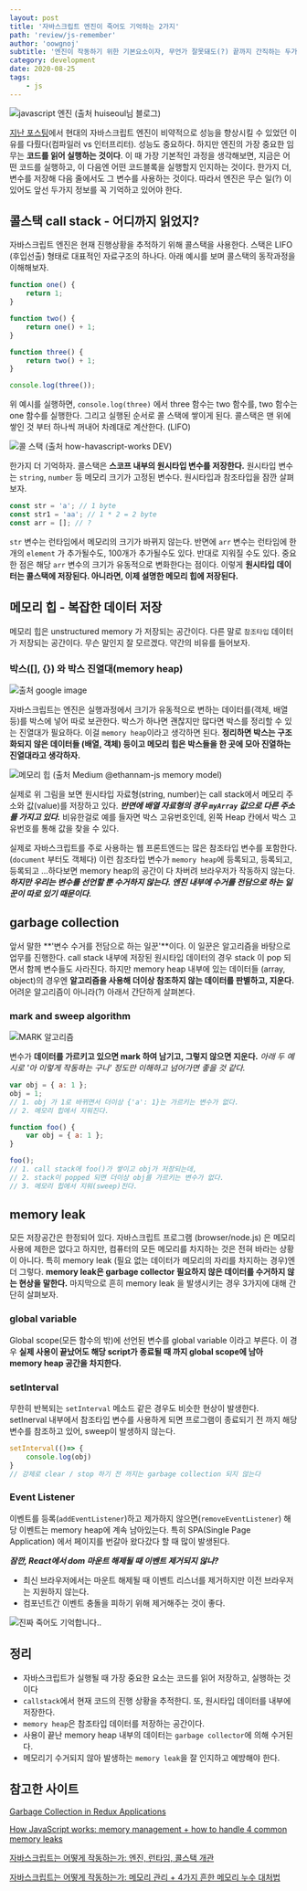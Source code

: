 ```yaml
---
layout: post
title: '자바스크립트 엔진이 죽어도 기억하는 2가지'
path: 'review/js-remember'
author: 'oowgnoj'
subtitle: '엔진이 작동하기 위한 기본요소이자, 무언가 잘못돼도(?) 끝까지 간직하는 두가지, call stack과 memory heap에 대해 다룹니다.'
category: development
date: 2020-08-25
tags:
    - js
---
```


![javascript 엔진 (출처 huiseoul님 블로그)](./../images/in-post/js/js_engine.png)

[지난 포스팅](https://oowgnoj.dev/review/advanced-js-1)에서 현대의 자바스크립트 엔진이 비약적으로 성능을 향상시킬 수 있었던 이유를 다뤘다(컴파일러 vs 인터프리터). 성능도 중요하다. 하지만 엔진의 가장 중요한 임무는 **코드를 읽어 실행하는 것이다**.
이 때 가장 기본적인 과정을 생각해보면, 지금은 어떤 코드를 실행하고, 이 다음엔 어떤 코드블록을 실행할지 인지하는 것이다. 한가지 더, 변수를 저장해 다음 줄에서도 그 변수를 사용하는 것이다. 따라서 엔진은 무슨 일(?) 이 있어도 앞선 두가지 정보를 꼭 기억하고 있어야 한다.

## 콜스택 call stack - 어디까지 읽었지?

자바스크립트 엔진은 현재 진행상황을 추적하기 위해 콜스택을 사용한다. 스택은 LIFO (후입선출) 형태로 대표적인 자료구조의 하나다. 아래 예시를 보며 콜스택의 동작과정을 이해해보자.

```jsx
function one() {
    return 1;
}

function two() {
    return one() + 1;
}

function three() {
    return two() + 1;
}

console.log(three());
```

위 예시를 실행하면, `console.log(three)` 에서 three 함수는 two 함수를, two 함수는 one 함수를 실행한다. 그리고 실행된 순서로 콜 스택에 쌓이게 된다. 콜스택은 맨 위에 쌓인 것 부터 하나씩 꺼내어 차례대로 계산한다. (LIFO)

![콜 스택 (출처 how-havascript-works DEV)](./../images/in-post/js/callstack.gif)

한가지 더 기억하자. 콜스택은 **스코프 내부의 원시타입 변수를 저장한다.** 원시타입 변수는 `string`, `number` 등 메모리 크기가 고정된 변수다. 원시타입과 참조타입을 잠깐 살펴보자.

```jsx
const str = 'a'; // 1 byte
const str1 = 'aa'; // 1 * 2 = 2 byte
const arr = []; // ?
```

`str` 변수는 런타임에서 메모리의 크기가 바뀌지 않는다. 반면에 `arr` 변수는 런타임에 한개의 `element` 가 추가될수도, 100개가 추가될수도 있다. 반대로 지워질 수도 있다. 중요한 점은 해당 `arr` 변수의 크기가 유동적으로 변화한다는 점이다. 이렇게 **원시타입 데이터는 콜스택에 저장된다. 아니라면, 이제 설명한 메모리 힙에 저장된다.**

## 메모리 힙 - 복잡한 데이터 저장

메모리 힙은 unstructured memory 가 저장되는 공간이다. 다른 말로 `참조타입` 데이터가 저장되는 공간이다. 무슨 말인지 잘 모르겠다. 약간의 비유를 들어보자.

### 박스([], {}) 와 박스 진열대(memory heap)

![출처 google image](./../images/in-post/js/box.png)

자바스크립트는 엔진은 실행과정에서 크기가 유동적으로 변하는 데이터를(객체, 배열 등)를 박스에 넣어 따로 보관한다. 박스가 하나면 괜찮지만 많다면 박스를 정리할 수 있는 진열대가 필요하다. 이걸 `memory heap`이라고 생각하면 된다.
**정리하면 박스는 구조화되지 않은 데이터들 (배열, 객체) 등이고 메모리 힙은 박스들을 한 곳에 모아 진열하는 진열대라고 생각하자.**

![메모리 힙 (출처 Medium @ethannam-js memory model)](./../images/in-post/js/memory-heap.jpeg)

실제로 위 그림을 보면 원시타입 자료형(string, number)는 call stack에서 메모리 주소와 값(value)를 저장하고 있다. **_반면에 배열 자료형의 경우 `myArray` 값으로 다른 주소를 가지고 있다._** 비유한걸로 예를 들자면 박스 고유번호인데, 왼쪽 Heap 칸에서 박스 고유번호를 통해 값을 찾을 수 있다.

실제로 자바스크립트를 주로 사용하는 웹 프론트엔드는 많은 참조타입 변수를 포함한다. (`document` 부터도 객체다) 이런 참조타입 변수가 `memory heap`에 등록되고, 등록되고, 등록되고 ...하다보면 memory heap의 공간이 다 차버려 브라우저가 작동하지 않는다. **_하지만 우리는 변수를 선언할 뿐 수거하지 않는다. 엔진 내부에 수거를 전담으로 하는 일꾼이 따로 있기 때문이다._**

## garbage collection

앞서 말한 **'변수 수거를 전담으로 하는 일꾼'**이다. 이 일꾼은 알고리즘을 바탕으로 업무를 진행한다. call stack 내부에 저장된 원시타입 데이터의 경우 stack 이 pop 되면서 함께 변수들도 사라진다. 하지만 memory heap 내부에 있는 데이터들 (array, object)의 경우엔 **알고리즘을 사용해 더이상 참조하지 않는 데이터를 판별하고, 지운다.** 어려운 알고리즘이 아니라(?) 아래서 간단하게 살펴본다.

### mark and sweep algorithm

![MARK 알고리즘](./../images/in-post/js/MARK.png)

변수가 **데이터를 가르키고 있으면 mark 하여 남기고, 그렇지 않으면 지운다.** _아래 두 예시로 '아 이렇게 작동하는 구나' 정도만 이해하고 넘어가면 좋을 것 같다._

```jsx
var obj = { a: 1 };
obj = 1;
// 1. obj 가 1로 바뀌면서 더이상 {'a': 1}는 가르키는 변수가 없다.
// 2. 메모리 힙에서 지워진다.
```

```jsx
function foo() {
    var obj = { a: 1 };
}

foo();
// 1. call stack에 foo()가 쌓이고 obj가 저장되는데,
// 2. stack이 popped 되면 더이상 obj를 가르키는 변수가 없다.
// 3. 메모리 힙에서 지워(sweep)진다.
```

## memory leak

모든 저장공간은 한정되어 있다. 자바스크립트 프로그램 (browser/node.js) 은 메모리 사용에 제한은 없다고 하지만, 컴퓨터의 모든 메모리를 차지하는 것은 전혀 바라는 상황이 아니다. 특히 memory leak (필요 없는 데이터가 메모리의 자리를 차지하는 경우)엔 더 그렇다. **memory leak은 garbage collector 필요하지 않은 데이터를 수거하지 않는 현상을 말한다.** 마지막으로 흔히 memory leak 을 발생시키는 경우 3가지에 대해 간단히 살펴보자.

### global variable

Global scope(모든 함수의 밖)에 선언된 변수를 global variable 이라고 부른다. 이 경우 **실제 사용이 끝났어도 해당 script가 종료될 때 까지 global scope에 남아 memory heap 공간을 차지한다.**

### setInterval

무한히 반복되는 `setInterval` 메소드 같은 경우도 비슷한 현상이 발생한다. setInerval 내부에서 참조타입 변수를 사용하게 되면 프로그램이 종료되기 전 까지 해당 변수를 참조하고 있어, sweep이 발생하지 않는다.

```jsx
setInterval(()=> {
	console.log(obj)
}
// 강제로 clear / stop 하기 전 까지는 garbage collection 되지 않는다
```

### Event Listener

이벤트를 등록(`addEventListener`)하고 제가하지 않으면(`removeEventListener`) 해당 이벤트는 memory heap에 계속 남아있는다. 특히 SPA(Single Page Application) 에서 페이지를 번갈아 왔다갔다 할 때 많이 발생된다.

**_잠깐, React에서 dom 마운트 해제될 때 이벤트 제거되지 않나?_**

-   최신 브라우저에서는 마운트 해제될 때 이벤트 리스너를 제거하지만 이전 브라우저는 지원하지 않는다.
-   컴포넌트간 이벤트 충돌을 피하기 위해 제거해주는 것이 좋다.

![진짜 죽어도 기억합니다..](./../images/in-post/js/die.png)

## 정리

-   자바스크립트가 실행될 때 가장 중요한 요소는 코드를 읽어 저장하고, 실행하는 것이다
-   `callstack`에서 현재 코드의 진행 상황을 추적한디. 또, 원시타입 데이터를 내부에 저장한다.
-   `memory heap`은 참조타입 데이터를 저장하는 공간이다.
-   사용이 끝난 memory heap 내부의 데이터는 `garbage collector`에 의해 수거된다.
-   메모리기 수거되지 않아 발생하는 `memory leak`을 잘 인지하고 예방해야 한다.

## 참고한 사이트

[Garbage Collection in Redux Applications](https://developers.soundcloud.com/blog/garbage-collection-in-redux-applications)

[How JavaScript works: memory management + how to handle 4 common memory leaks](https://blog.sessionstack.com/how-javascript-works-memory-management-how-to-handle-4-common-memory-leaks-3f28b94cfbec)

[자바스크립트는 어떻게 작동하는가: 엔진, 런타임, 콜스택 개관](https://engineering.huiseoul.com/%EC%9E%90%EB%B0%94%EC%8A%A4%ED%81%AC%EB%A6%BD%ED%8A%B8%EB%8A%94-%EC%96%B4%EB%96%BB%EA%B2%8C-%EC%9E%91%EB%8F%99%ED%95%98%EB%8A%94%EA%B0%80-%EC%97%94%EC%A7%84-%EB%9F%B0%ED%83%80%EC%9E%84-%EC%BD%9C%EC%8A%A4%ED%83%9D-%EA%B0%9C%EA%B4%80-ea47917c8442)

[자바스크립트는 어떻게 작동하는가: 메모리 관리 + 4가지 흔한 메모리 누수 대처법](https://engineering.huiseoul.com/%EC%9E%90%EB%B0%94%EC%8A%A4%ED%81%AC%EB%A6%BD%ED%8A%B8%EB%8A%94-%EC%96%B4%EB%96%BB%EA%B2%8C-%EC%9E%91%EB%8F%99%ED%95%98%EB%8A%94%EA%B0%80-%EB%A9%94%EB%AA%A8%EB%A6%AC-%EA%B4%80%EB%A6%AC-4%EA%B0%80%EC%A7%80-%ED%9D%94%ED%95%9C-%EB%A9%94%EB%AA%A8%EB%A6%AC-%EB%88%84%EC%88%98-%EB%8C%80%EC%B2%98%EB%B2%95-5b0d217d788d)
